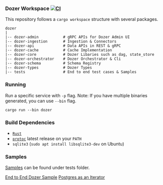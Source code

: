 ### Dozer Workspace [![CI](https://github.com/getdozer/dozer/actions/workflows/dozer.yaml/badge.svg)](https://github.com/getdozer/dozer/actions/workflows/dozer.yaml)

This repository follows a `cargo workspace` structure with several packages. 
```
dozer
|
|-- dozer-admin           # gRPC APIs for Dozer Admin UI
|-- dozer-ingestion       # Ingestion & Connectors
|-- dozer-api             # Data APIs in REST & gRPC
|-- dozer-cache           # Cache Implementation
|-- dozer-core            # Dozer Libaries such as dag, state_store
|-- dozer-orchestrator    # Dozer Orchestrator & Cli
|-- dozer-schema          # Schema Registry 
|-- dozer-types           # Dozer Types
|-- tests                 # End to end test cases & Samples
```

### Running
Run a specific service with `-p` flag. 
Note: If you have multiple binaries generated,  you can use `--bin` flag.

```
cargo run --bin dozer
```

### Build Dependencies

- [`Rust`](https://rustup.rs)
- [`protoc`](https://github.com/protocolbuffers/protobuf/releases) latest release on your `PATH`
- `sqlite3` (`sudo apt install libsqlite3-dev` on Ubuntu)


### Samples
[Samples](./tests/README.md) can be found under tests folder. 

[End to End Dozer Sample](./tests/simple_e2e_example/README.md)
[Postgres as an Iterator](./tests/connectors/postgres_as_iterator/README.md)